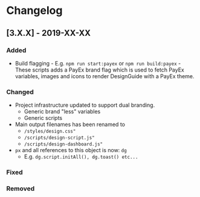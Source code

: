 # Changelog

## [3.X.X] - 2019-XX-XX

### Added

- Build flagging
        - E.g. `npm run start:payex` or `npm run build:payex`
            - These scripts adds a PayEx brand flag which is used to fetch PayEx variables, images and icons to render DesignGuide with a PayEx theme.

### Changed

 - Project infrastructure updated to support dual branding.
    - Generic brand "less" variables
    - Generic scripts
 - Main output filenames has been renamed to
    - `/styles/design.css"`
    - `/scripts/design-script.js"`
    - `/scripts/design-dashboard.js"`
 - `px` and all references to this object is now: `dg`
    - E.g. `dg.script.initAll(), dg.toast() etc...`

### Fixed

### Removed

